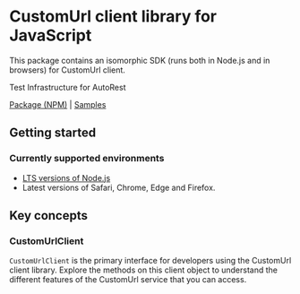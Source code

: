 # CustomUrl client library for JavaScript

This package contains an isomorphic SDK (runs both in Node.js and in browsers) for CustomUrl client.

Test Infrastructure for AutoRest

[Package (NPM)](https://www.npmjs.com/package/custom-url) |
[Samples](https://github.com/Azure-Samples/azure-samples-js-management)

## Getting started

### Currently supported environments

- [LTS versions of Node.js](https://nodejs.org/about/releases/)
- Latest versions of Safari, Chrome, Edge and Firefox.




## Key concepts

### CustomUrlClient

`CustomUrlClient` is the primary interface for developers using the CustomUrl client library. Explore the methods on this client object to understand the different features of the CustomUrl service that you can access.

